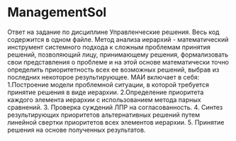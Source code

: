 # ManagementSol
Ответ на задание по дисциплине Управленческие решения.
Весь код содержится в одном файле.
Метод анализа иерархий - математический инструмент системного подхода к сложным проблемам принятия решений, позволяющий лицу, принимающему решения, формализовать свои представления о проблеме и на этой основе математически точно определить приоритетность всех ее возможных решений, выбрав из последних некоторое результирующее. МАИ включает в себя: 1.Построение модели проблемной ситуации, в которой требуется принятие решения в виде иерархии. 2.Определение приоритета каждого элемента иерархии с использованием метода парных сравнений. 3. Проверка суждений ЛПР на согласованность. 4. Синтез результирующих приоритетов альтернативных решений путем линейной свертки приоритетов всех элементов иерархии. 5. Принятие решения на основе полученных результатов.
